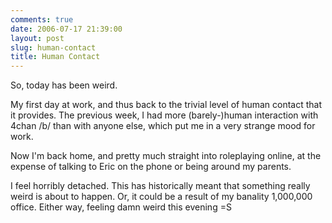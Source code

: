 ```yaml
---
comments: true
date: 2006-07-17 21:39:00
layout: post
slug: human-contact
title: Human Contact
---
```


So, today has been weird.  

My first day at work, and thus back to the trivial level of human contact that it provides.  The previous week, I had more (barely-)human interaction with 4chan /b/ than with anyone else, which put me in a very strange mood for work.  

Now I'm back home, and pretty much straight into roleplaying online, at the expense of talking to Eric on the phone or being around my parents.  

I feel horribly detached.  This has historically meant that something really weird is about to happen.  Or, it could be a result of my banality 1,000,000 office.  Either way, feeling damn weird this evening =S
